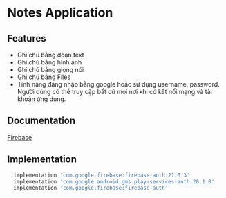 # Notes Application
## Features

 - Ghi chú bằng đoạn text
 - Ghi chú bằng hình ảnh
 - Ghi chú bằng giọng nói
 - Ghi chú bằng Files
 - Tính năng đăng nhập bằng google hoặc sử dụng username, password. Người dùng có thể truy cập bất cứ mọi nơi khi có kết nối mạng và tài khoản ứng dụng.
## Documentation

[Firebase](https://firebase.google.com/)

## Implementation
```bash
  implementation 'com.google.firebase:firebase-auth:21.0.3'
  implementation 'com.google.android.gms:play-services-auth:20.1.0'
  implementation 'com.google.firebase:firebase-auth'


```
